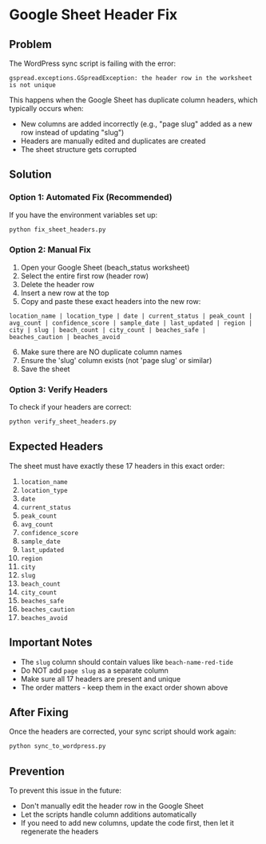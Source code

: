 # Google Sheet Header Fix

## Problem
The WordPress sync script is failing with the error:
```
gspread.exceptions.GSpreadException: the header row in the worksheet is not unique
```

This happens when the Google Sheet has duplicate column headers, which typically occurs when:
- New columns are added incorrectly (e.g., "page slug" added as a new row instead of updating "slug")
- Headers are manually edited and duplicates are created
- The sheet structure gets corrupted

## Solution

### Option 1: Automated Fix (Recommended)
If you have the environment variables set up:
```bash
python fix_sheet_headers.py
```

### Option 2: Manual Fix
1. Open your Google Sheet (beach_status worksheet)
2. Select the entire first row (header row)
3. Delete the header row
4. Insert a new row at the top
5. Copy and paste these exact headers into the new row:

```
location_name | location_type | date | current_status | peak_count | avg_count | confidence_score | sample_date | last_updated | region | city | slug | beach_count | city_count | beaches_safe | beaches_caution | beaches_avoid
```

6. Make sure there are NO duplicate column names
7. Ensure the 'slug' column exists (not 'page slug' or similar)
8. Save the sheet

### Option 3: Verify Headers
To check if your headers are correct:
```bash
python verify_sheet_headers.py
```

## Expected Headers
The sheet must have exactly these 17 headers in this exact order:

1. `location_name`
2. `location_type`
3. `date`
4. `current_status`
5. `peak_count`
6. `avg_count`
7. `confidence_score`
8. `sample_date`
9. `last_updated`
10. `region`
11. `city`
12. `slug`
13. `beach_count`
14. `city_count`
15. `beaches_safe`
16. `beaches_caution`
17. `beaches_avoid`

## Important Notes
- The `slug` column should contain values like `beach-name-red-tide`
- Do NOT add `page slug` as a separate column
- Make sure all 17 headers are present and unique
- The order matters - keep them in the exact order shown above

## After Fixing
Once the headers are corrected, your sync script should work again:
```bash
python sync_to_wordpress.py
```

## Prevention
To prevent this issue in the future:
- Don't manually edit the header row in the Google Sheet
- Let the scripts handle column additions automatically
- If you need to add new columns, update the code first, then let it regenerate the headers
